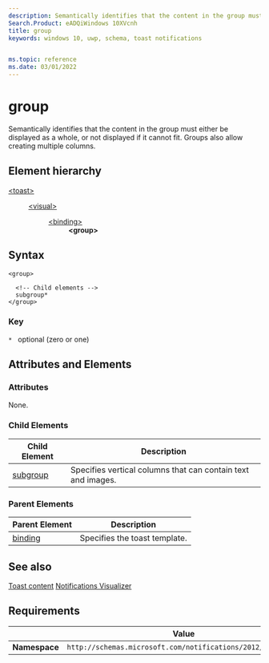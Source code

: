```yaml
---
description: Semantically identifies that the content in the group must either be displayed as a whole, or not displayed if it cannot fit. Groups also allow creating multiple columns.
Search.Product: eADQiWindows 10XVcnh
title: group
keywords: windows 10, uwp, schema, toast notifications


ms.topic: reference
ms.date: 03/01/2022
---
```


# group

Semantically identifies that the content in the group must either be displayed as a whole, or not displayed if it cannot fit. Groups also allow creating multiple columns.

## Element hierarchy


<dl>
<dt><a href="element-toast.md">&lt;toast&gt;</a></dt>
<dd>
<dl>
<dt><a href="element-visual.md">&lt;visual&gt;</a></dt>
<dd>
<dl>
<dt><a href="element-binding.md">&lt;binding&gt;</a></dt>
<dd><b>&lt;group&gt;</b></dd>
</dl>
</dd>
</dl>
</dd>
</dl>

## Syntax

``` syntax
<group>

  <!-- Child elements -->
  subgroup* 
</group>
```

### Key

`*`   optional (zero or one)

## Attributes and Elements


### Attributes

None.

### Child Elements

| Child Element | Description |
|---------------|-------------|
| [subgroup](element-subgroup.md) | Specifies vertical columns that can contain text and images. |


### Parent Elements

| Parent Element | Description |
|----------------|-------------|
| [binding](element-binding.md) | Specifies the toast template.  |


## See also

[Toast content](/windows/apps/design/shell/tiles-and-notifications/adaptive-interactive-toasts)
[Notifications Visualizer](windows/apps/design/shell/tiles-and-notifications/notifications-visualizer)


## Requirements

|          | Value |
|----------|--------------|
| **Namespace** | `http://schemas.microsoft.com/notifications/2012/toast.xsd` |

 

 
